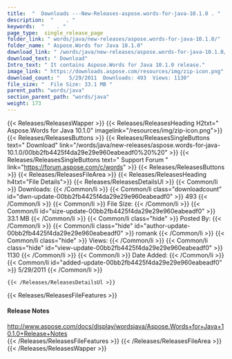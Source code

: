 ```yaml
---
title:  "  Downloads ---New-Releases-aspose.words-for-java-10.1.0 . " 
description:  "    . " 
keywords:  "    . " 
page_type:  single_release_page
folder_link: " words/java/new-releases/aspose.words-for-java-10.1.0/"
folder_name: " Aspose.Words for Java 10.1.0"
download_link: " /words/java/new-releases/aspose.words-for-java-10.1.0/00bb2fb4425f4da29e29e960eabeadf0"
download_text: " Download"
Intro_text: " It contains Aspose.Words for Java 10.1.0 release."
image_link: " https://downloads.aspose.com/resources/img/zip-icon.png"
download_count: "   5/29/2011  Downloads: 493  Views: 1130"
file_size: "  File Size: 33.1 MB "
parent_path: "words/java"
section_parent_path: "words/java"
weight: 173 
---
```


{{< Releases/ReleasesWapper >}}
  {{< Releases/ReleasesHeading H2txt=" Aspose.Words for Java 10.1.0" imagelink="/resources/img/zip-icon.png">}}
  {{< Releases/ReleasesButtons >}}
    {{< Releases/ReleasesSingleButtons text=" Download" link="/words/java/new-releases/aspose.words-for-java-10.1.0/00bb2fb4425f4da29e29e960eabeadf0%20%20" >}}
    {{< Releases/ReleasesSingleButtons text=" Support Forum " link="https://forum.aspose.com/c/words" >}}
  {{< Releases/ReleasesButtons >}}
  {{< Releases/ReleasesFileArea >}}
    {{< Releases/ReleasesHeading h4txt="File Details">}}
    {{< Releases/ReleasesDetailsUl >}}
            {{< Common/li  >}} Downloads: {{< /Common/li >}} 
      {{< Common/li class="downloadcount" id="dwn-update-00bb2fb4425f4da29e29e960eabeadf0" >}} 493 {{< /Common/li >}} 
      {{< Common/li  >}} File Size: {{< /Common/li >}} 
      {{< Common/li id="size-update-00bb2fb4425f4da29e29e960eabeadf0" >}} 33.1 MB {{< /Common/li >}} 
      {{< Common/li  class="hide" >}} Posted By: {{< /Common/li >}} 
      {{< Common/li class="hide" id="author-update-00bb2fb4425f4da29e29e960eabeadf0" >}} romank {{< /Common/li >}} 
      {{< Common/li class="hide"  >}} Views: {{< /Common/li >}} 
      {{< Common/li class="hide" id="view-update-00bb2fb4425f4da29e29e960eabeadf0" >}} 1130 {{< /Common/li >}} 
      {{< Common/li  >}} Date Added: {{< /Common/li >}} 
      {{< Common/li id="added-update-00bb2fb4425f4da29e29e960eabeadf0" >}} 5/29/2011 {{< /Common/li >}} 

    {{< /Releases/ReleasesDetailsUl >}}

  {{< Releases/ReleasesFileFeatures >}}
      <h4>Release Notes</h4><div><a href="http://www.aspose.com/docs/display/wordsjava/Aspose.Words+for+Java+10.1.0+Release+Notes">http://www.aspose.com/docs/display/wordsjava/Aspose.Words+for+Java+10.1.0+Release+Notes</a></div>
  {{< /Releases/ReleasesFileFeatures >}}
 {{< /Releases/ReleasesFileArea >}}
{{< /Releases/ReleasesWapper >}}


